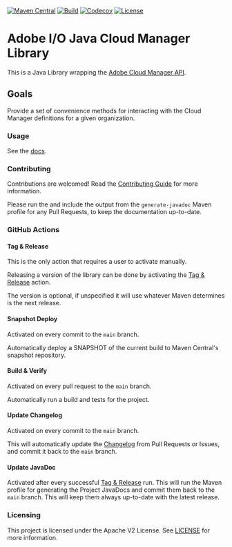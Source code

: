 <!--
Copyright 2020 Adobe. All rights reserved..
This file is licensed to you under the Apache License, Version 2.0 (the "License");
you may not use this file except in compliance with the License. You may obtain a copy
of the License at http://www.apache.org/licenses/LICENSE-2.0

Unless required by applicable law or agreed to in writing, software distributed under
the License is distributed on an "AS IS" BASIS, WITHOUT WARRANTIES OR REPRESENTATIONS
OF ANY KIND, either express or implied. See the License for the specific language
governing permissions and limitations under the License.
-->
[![Maven Central](https://img.shields.io/maven-central/v/io.adobe.cloudmanager/aio-lib-cloudmanager)](https://search.maven.org/artifact/io.adobe.cloudmanager/aio-lib-cloudmanager)
[![Build](https://github.com/adobe/aio-lib-java-cloudmanager/actions/workflows/snapshot-deploy.yaml/badge.svg)](https://github.com/adobe/aio-lib-java-cloudmanager/actions/workflows/snapshot-deploy.yaml)
[![Codecov](https://img.shields.io/codecov/c/github/adobe/aio-lib-java-cloudmanager)](https://codecov.io/gh/adobe/aio-lib-java-cloudmanager)
[![License](https://img.shields.io/badge/License-Apache%202.0-blue.svg)](https://opensource.org/licenses/Apache-2.0)

# Adobe I/O Java Cloud Manager Library

This is a Java Library wrapping the [Adobe Cloud Manager API](https://developer.adobe.com/experience-cloud/cloud-manager/).

## Goals

Provide a set of convenience methods for interacting with the Cloud Manager definitions for a given organization. 

### Usage

See the [docs](https://opensource.adobe.com/aio-lib-java-cloudmanager/).

### Contributing

Contributions are welcomed! Read the [Contributing Guide](./.github/CONTRIBUTING.md) for more information.

Please run the and include the output from the `generate-javadoc` Maven profile for any Pull Requests, to keep the documentation up-to-date. 

### GitHub Actions

#### Tag & Release

This is the only action that requires a user to activate manually.

Releasing a version of the library can be done by activating the [Tag & Release](./actions/workflows/release.yaml) action. 

The version is optional, if unspecified it will use whatever Maven determines is the next release.

#### Snapshot Deploy

Activated on every commit to the `main` branch.

Automatically deploy a SNAPSHOT of the current build to Maven Central's snapshot repository.

#### Build & Verify

Activated on every pull request to the `main` branch.

Automatically run a build and tests for the project.

#### Update Changelog

Activated on every commit to the `main` branch.

This will automatically update the [Changelog](./CHANGELOG.md) from Pull Requests or Issues, and commit it back to the `main` branch. 

#### Update JavaDoc

Activated after every successful [Tag & Release](#tag--release) run. This will run the Maven profile for generating the Project JavaDocs and commit them back to the `main` branch. This will keep them always up-to-date with the latest release.  

### Licensing

This project is licensed under the Apache V2 License. See [LICENSE](LICENSE) for more information.
